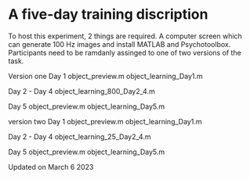 # A five-day training discription
To host this experiment, 2 things are required. 
A computer screen which can generate 100 Hz images and install MATLAB and Psychotoolbox.
Participants need to be ramdanly assinged to one of two versions of the task.

Version one
Day 1
object_preview.m
object_learning_Day1.m

Day 2 - Day 4
object_learning_800_Day2_4.m

Day 5
object_preview.m
object_learning_Day5.m

version two
Day 1
object_preview.m
object_learning_Day1.m

Day 2 - Day 4
object_learning_25_Day2_4.m

Day 5
object_preview.m
object_learning_Day5.m

Updated on March 6 2023

